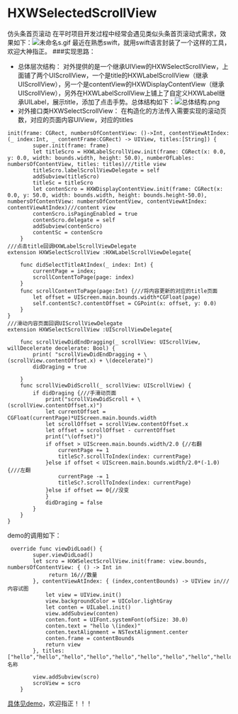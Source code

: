 # HXWSelectedScrollView
仿头条首页滚动
在平时项目开发过程中经常会遇见类似头条首页滚动式需求，效果如下：![未命名s.gif](https://upload-images.jianshu.io/upload_images/6938768-79c97626e39b0bdc.gif?imageMogr2/auto-orient/strip)
最近在熟悉swift，就用swift语言封装了一个这样的工具，欢迎大神指正。
###实现思路：
- 总体层次结构：
对外提供的是一个继承UIView的HXWSelectScrollView，上面铺了两个UIScrollView，一个是title的HXWLabelScrollView（继承UIScrollView），另一个是contentView的HXWDisplayContentView（继承UIScrollView），另外在HXWLabelScrollView上铺上了自定义HXWLabel继承UILabel，展示title，添加了点击手势。总体结构如下：![总体结构.png](https://upload-images.jianshu.io/upload_images/6938768-2306216f78e991a7.png?imageMogr2/auto-orient/strip%7CimageView2/2/w/1240)
- 对外接口类HXWSelectScrollView：
在构造化的方法传入需要实现的滚动页数，对应的页面内容UIView，对应的titles
```
init(frame: CGRect, numbersOfContentView: ()->Int, contentViewAtIndex: (_ index:Int, _ contentFrame:CGRect) -> UIView, titles:[String]) {
        super.init(frame: frame)
        let titleScro = HXWLabelScrollView.init(frame: CGRect(x: 0.0, y: 0.0, width: bounds.width, height: 50.0), numberOfLables: numbersOfContentView, titles: titles)///title view
        titleScro.labelScrollViewDelegate = self
        addSubview(titleScro)
        titleSc = titleScro
        let contenScro = HXWDisplayContentView.init(frame: CGRect(x: 0.0, y: 50.0, width: bounds.width, height: bounds.height-50.0), numbersOfContentView: numbersOfContentView, contentViewAtIndex: contentViewAtIndex)///content view
        contenScro.isPagingEnabled = true
        contenScro.delegate = self
        addSubview(contenScro)
        contentSc = contenScro
    }
///点击title回调HXWLabelScrollViewDelegate
extension HXWSelectScrollView :HXWLabelScrollViewDelegate{
    
    func didSelectTitleAtIndex(_ index: Int) {
        currentPage = index;
        scrollContentToPage(page: index)
    }
    func scrollContentToPage(page:Int) {///将内容更新的对应的title页面
        let offset = UIScreen.main.bounds.width*CGFloat(page)
        self.contentSc?.contentOffset = CGPoint(x: offset, y: 0.0)
    }
}
///滑动内容页面回调UIScrollViewDelegate
extension HXWSelectScrollView :UIScrollViewDelegate{
    
    func scrollViewDidEndDragging(_ scrollView: UIScrollView, willDecelerate decelerate: Bool) {
        print( "scrollViewDidEndDragging + \(scrollView.contentOffset.x) + \(decelerate)")
        didDraging = true
        
    }
    func scrollViewDidScroll(_ scrollView: UIScrollView) {
        if didDraging {///手滑动页面
            print("scrollViewDidScroll + \(scrollView.contentOffset.x)")
            let currentOffset = CGFloat(currentPage)*UIScreen.main.bounds.width
            let scrollOffset = scrollView.contentOffset.x
            let offset = scrollOffset - currentOffset
            print("\(offset)")
            if offset > UIScreen.main.bounds.width/2.0 {//右翻
                currentPage += 1
                titleSc?.scrollToIndex(index: currentPage)
            }else if offset < UIScreen.main.bounds.width/2.0*(-1.0){///左翻
                currentPage -= 1
                titleSc?.scrollToIndex(index: currentPage)
            }else if offset == 0{//没变
            }
            didDraging = false
        }
    }
}
```
demo的调用如下：
```
 override func viewDidLoad() {
        super.viewDidLoad()
        let scro = HXWSelectScrollView.init(frame: view.bounds, numbersOfContentView: { () -> Int in
             return 16///数量
        }, contentViewAtIndex: { (index,contentBounds) -> UIView in///内容试图
            let view = UIView.init()
            view.backgroundColor = UIColor.lightGray
            let conten = UILabel.init()
            view.addSubview(conten)
            conten.font = UIFont.systemFont(ofSize: 30.0)
            conten.text = "hello \(index)"
            conten.textAlignment = NSTextAlignment.center
            conten.frame = contentBounds
            return view
        }, titles: ["hello","hello","hello","hello","hello","hello","hello","hello","hello","hello","hello","hello","hello","hello","hello","hello"])///title名称
        
        view.addSubview(scro)
        scroView = scro
    }
```
[具体见demo](https://github.com/huxinwen65/HXWSelectedScrollView)，欢迎指正！！！
